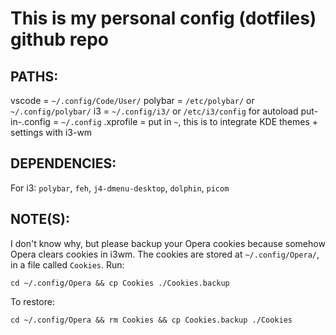 # This is my personal config (dotfiles) github repo

## PATHS:

vscode = `~/.config/Code/User/`
polybar = `/etc/polybar/` or `~/.config/polybar/`
i3 = `~/.config/i3/` or `/etc/i3/config` for autoload
put-in-.config = `~/.config`
.xprofile = put in `~`, this is to integrate KDE themes + settings with i3-wm
## DEPENDENCIES:

For i3: 
`polybar`, `feh`, `j4-dmenu-desktop`, `dolphin`, `picom`

## NOTE(S):
I don't know why, but please backup your Opera cookies because somehow Opera
clears cookies in i3wm. The cookies are stored at `~/.config/Opera/`, in a file
called `Cookies`. Run:

```
cd ~/.config/Opera && cp Cookies ./Cookies.backup
```
To restore:
```
cd ~/.config/Opera && rm Cookies && cp Cookies.backup ./Cookies
```